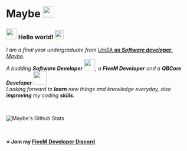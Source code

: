# Maybe <img src="https://github.com/TheDudeThatCode/TheDudeThatCode/blob/master/Assets/Mario_Hello_Big.gif" width="30px">

### <img src="https://github.com/TheDudeThatCode/TheDudeThatCode/blob/master/Assets/Hi.gif" width="29px"> Hello world!&nbsp;<img src="https://github.com/TheDudeThatCode/TheDudeThatCode/blob/master/Assets/Earth.gif" width="24px">

<p>
  <em>
    I am a final year undergraduate from <a href="https://www.unisa.edu.au/"> UniSA <b>as Software developer</b>, Maybe</a>. <br>
    A budding <b>Software Developer</b> <img src="https://github.com/TheDudeThatCode/TheDudeThatCode/blob/master/Assets/Developer.gif" width="30px">, a <b>FiveM Developer</b> and a <b>QBCore Developer</b>&nbsp;<img src="https://github.com/TheDudeThatCode/TheDudeThatCode/blob/master/Assets/Designer.gif" width="36px"><br> Looking forward to <b>learn</b>
    new things and knowledge everyday, also <b>improving</b> my coding <b>skills.</b>
  </em>  
</p>


<br>


![Maybe's Github Stats](https://github-readme-stats.vercel.app/api?username=edvo1901\&show=reviews,discussions_started,discussions_answered,prs_merged,prs_merged_percentage)

<br>


**⭐️ Join my [FiveM Developer Discord](https://discord.gg/MkXfmb2M2V)**
